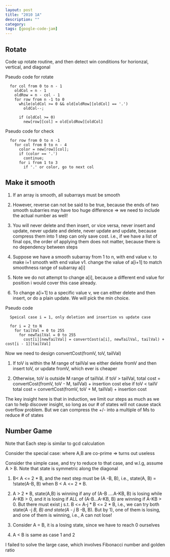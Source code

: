 ```yaml
---
layout: post
title: "2010 1A"
description: ""
category: 
tags: [google-code-jam]
---
```


Rotate
----
Code up rotate routine, and then detect win conditions for horionzal, vertical, and diagonal

Pseudo code for rotate

```
  for col from 0 to n - 1
    oldCol = n - 1
    oldRow = n - col - 1
    for row from n -1 to 0
      while(oldCol >= 0 && old[oldRow][oldCol] == '.')
        oldCol--;

      if (oldCol >= 0)
        new[row][col] = old[oldRow][oldCol]
```

Pseudo code for check

```
  for row from 0 to n -1
    for col from 0 to n - 4 
      color = new[row][col];
      if (color == '.')
        continue;
      for i from 1 to 3
        if '.' or color, go to next col
```


Make it smooth
----

  1. If an array is smooth, all subarrays must be smooth

  2. However, reverse can not be said to be true, because the ends of two smooth subarries may have too huge difference => we need to include the actual number as well!

  3. You will never delete and then insert, or vice versa, never insert and update, never update and delete, never update and update, because
compress them into 1 step can only save cost. i.e., if we have a list of final ops, the order of applying them does not matter, because there is no dependency between steps

  4. Suppose we have a smooth subarray from 1 to n, with end value v. to make i+1 smooth with end value v1. change the value of a[i+1] to match smoothness range of subarray a[i] 

  5. Note we do not attempt to change a[i], because a different end value for position i would cover this case already.

  6. To change a[i+1] to a specific value v, we can either delete and then insert, or do a plain update. We will pick the min choice.
  

Pseudo code

```
  Speical case i = 1, only deletion and insertion vs update case

  for i = 2 to N
    for tailVal = 0 to 255
      for newTailVal = 0 to 255
        cost[i][newTailVal] = convertCost(a[i], newTailVal, tailVal) + cost[i - 1][tailVal]
```
      
Now we need to design convertCost(fromV, toV, tailVal)

  1. If toV is within the M range of tailVal
    we either delete fromV and then insert toV, or update fromV, which ever is cheaper

  2. Otherwise, toV is outside M range of tailVal.
      if toV > tailVal,
        total cost = convertCost(fromV, toV - M, tailVal) + insertion cost
      else if toV < tailV
        total cost = convertCost(fromV, toV + M, tailVal) + insertion cost

The key insight here is that in induction, we limit our steps as much as we can to help discover insight, so long as our # of states will not cause
stack overflow problem. But we can compress the +/- into a multiple of Ms to reduce # of states

Number Game      
-------
Note that Each step is similar to gcd calculation

Consider the special case: where A,B are co-prime => turns out useless

Consider the simple case, and try to reduce to that case, and w.l.g, assume A > B. Note that state is symmetric along the diagonal

  1. B< A <= 2 * B, and the next step must be (A -B, B), i.e., state(A, B) = !state(A-B, B)
    when B < A <= 2 * B. 

  2. A > 2 * B, state(A,B) is winning if any of (A-B ....A-KB, B) is losing while A-KB > 0, and it is losing if ALL of (A-B...A-KB, B) are winning if A-KB > 0. But
there must exist j s.t. B <= A-j * B <= 2 * B, i.e., we can try both state(A -j *B, B) and state(A - j* B -B, B). But by 1), one of them is
losing, and one of them is winning, i.e., A can not lose!

  3. Consider A = B, it is a losing state, since we have to reach 0 ourselves

  4. A < B is same as case 1 and 2

I failed to solve the large case, which involves Fibonacci number and golden ratio
